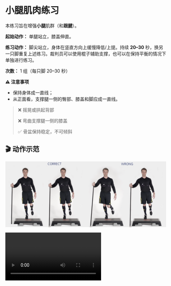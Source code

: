# 小腿肌肉练习

本练习旨在增强**小腿**肌群（和**跟腱**）。

**起始动作：** 单腿站立，膝盖伸直。

**练习动作：** 脚尖站立，身体在竖直方向上缓慢降低/上提。持续 **20–30** 秒，换另一只脚重复上述练习。裁判员可以使用棍子辅助支撑，也可以在保持平衡的情况下单独进行练习。

**次数：** 1 组（每只脚 20–30 秒）

**⚠️ 注意事项**

- 保持身体成一直线；
- 从正面看，支撑腿一侧的臀部、膝盖和脚应成一直线。

>❌ 摇晃或拱起背部
>
>❌ 弯曲支撑腿一侧的膝盖
>
>✅ 骨盆保持稳定，不可倾斜

## 🎬 动作示范

![calf](../../figures/part2/level_1/calfp.png)

<div class="center-video">
    <video controls>
        <source src="../../videos/part2/level1/calf.mp4" type="video/mp4">
    </video>
</div>

